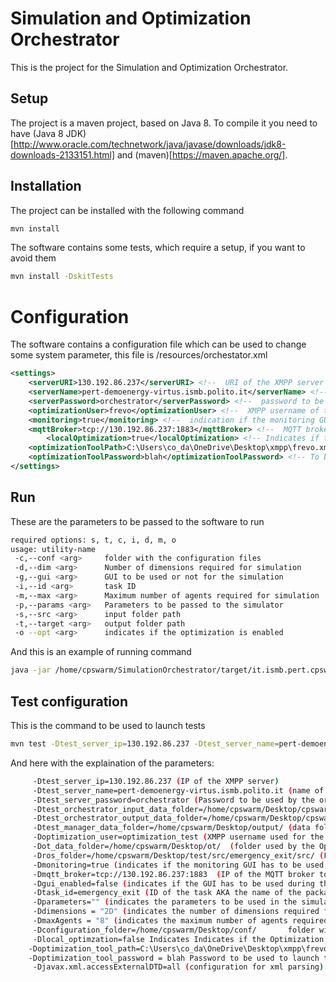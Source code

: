 # Simulation and Optimization Orchestrator

This is the project for the Simulation and Optimization Orchestrator.

## Setup

The project is a maven project, based on Java 8. To compile it you need to have (Java 8 JDK)[http://www.oracle.com/technetwork/java/javase/downloads/jdk8-downloads-2133151.html] and (maven)[https://maven.apache.org/].

## Installation

The project can be installed with the following command

``` bash
mvn install 
```

The software contains some tests, which require a setup, if you want to avoid them

``` bash
mvn install -DskitTests 
```

# Configuration
The software contains a configuration file which can be used to change some system parameter, this file is /resources/orchestator.xml

``` xml
<settings>
	<serverURI>130.192.86.237</serverURI> <!--  URI of the XMPP server  -->
	<serverName>pert-demoenergy-virtus.ismb.polito.it</serverName> <!--  name of the XMPP server  -->
	<serverPassword>orchestrator</serverPassword> <!--  password to be used from the orchestator to connect to the XMPP server  -->
	<optimizationUser>frevo</optimizationUser> <!--  XMPP username of the Optimization Tool  --> 
	<monitoring>true</monitoring> <!--  indication if the monitoring GUI has to be used or not  -->
	<mqttBroker>tcp://130.192.86.237:1883</mqttBroker> <!--  MQTT broker to be used if the monitoring is set to true  -->
		<localOptimization>true</localOptimization> <!-- Indicates if the  Optimization Tool has to be launched by the Orchestrator -->
	<optimizationToolPath>C:\Users\co_da\OneDrive\Desktop\xmpp\frevo.xmpp-0.0.1-SNAPSHOT-jar-with-dependencies.jar</optimizationToolPath> <!-- Path of the optimization tool executable -->
	<optimizationToolPassword>blah</optimizationToolPassword> <!-- To be used if the Optimization Tool has to be launched from the Orchestrator  -->
</settings>

```


## Run

These are the parameters to be passed to the software to run

``` bash
required options: s, t, c, i, d, m, o
usage: utility-name
 -c,--conf <arg>     folder with the configuration files
 -d,--dim <arg>      Number of dimensions required for simulation
 -g,--gui <arg>      GUI to be used or not for the simulation
 -i,--id <arg>       task ID
 -m,--max <arg>      Maximum number of agents required for simulation
 -p,--params <arg>   Parameters to be passed to the simulator
 -s,--src <arg>      input folder path
 -t,--target <arg>   output folder path
 -o --opt <arg>      indicates if the optimization is enabled
 ```

And this is an example of running command

``` bash
java -jar /home/cpswarm/SimulationOrchestrator/target/it.ismb.pert.cpswarm.simulation.orchestrator-1.0.0-jar-with-dependencies.jar --id emergency_exit --dim any --max 3 --src "/home/cpswarm/launcher_project/Models" --target "/home/cpswarm/launcher_project/Optimized" --conf "/home/cpswarm/launcher_project/SimulationConf" --opt --gui
```

## Test configuration

This is the command to be used to launch tests

``` bash
mvn test -Dtest_server_ip=130.192.86.237 -Dtest_server_name=pert-demoenergy-virtus.ismb.polito.it -Dtest_server_password=orchestrator  -Dtest_orchestrator_output_data_folder=C:\Users\co_da\OneDrive\Desktop\cpswarm-out\ -Dtest_manager_data_folder=C:\Users\co_da\OneDrive\Desktop\output\ -Doptimization_user=optimization_test -Dot_data_folder=C:\Users\co_da\OneDrive\Desktop\ot\ -Dros_folder=C:\Users\co_da\OneDrive\Desktop\ros\src\test\   -Dtask_id=cpswarm_sar -Dparameters="" -Dgui=false -Dmonitoring=false -Ddimensions="Any" -Dmax_agents=3  -Dlocal_optimzation=false  -Djavax.xml.accessExternalDTD=all
```

And here with the explaination of the parameters:

``` bash
	 -Dtest_server_ip=130.192.86.237 (IP of the XMPP server) 
	 -Dtest_server_name=pert-demoenergy-virtus.ismb.polito.it (name of the XMPP server) 
	 -Dtest_server_password=orchestrator (Password to be used by the orchestrator to authenticate in the XMPP server)
	 -Dtest_orchestrator_input_data_folder=/home/cpswarm/Desktop/cpswarm/ (folder containing the input files)
	 -Dtest_orchestrator_output_data_folder=/home/cpswarm/Desktop/cpswarm-out (folder where the output files will be inserted)
	 -Dtest_manager_data_folder=/home/cpswarm/Desktop/output/ (data folder used by the simulation manager) 
	 -Doptimization_user=optimization_test (XMPP username used for the Optimization Tool)
	 -Dot_data_folder=/home/cpswarm/Desktop/ot/  (folder used by the Optimization Tool)
	 -Dros_folder=/home/cpswarm/Desktop/test/src/emergency_exit/src/ (Folder used for the ROS package to start the first simulation)
	 -Dmonitoring=true (indicates if the monitoring GUI has to be used, monitoring the evolution of the optimization)
	 -Dmqtt_broker=tcp://130.192.86.237:1883  (IP of the MQTT broker to be used for the monitoring)
	 -Dgui_enabled=false (indicates if the GUI has to be used during the simulations)
	 -Dtask_id=emergency_exit (ID of the task AKA the name of the package)
	 -Dparameters="" (indicates the parameters to be used in the simulations)
	 -Ddimensions = "2D" (indicates the number of dimensions required for the simulation)
	 -DmaxAgents = "8" (indicates the maximum number of agents required for the simulation
	 -Dconfiguration_folder=/home/cpswarm/Desktop/conf/       folder with the configuration files
	 -Dlocal_optimzation=false Indicates Indicates if the Optimization Tool has to be launched by the Orchestrator
	-Doptimization_tool_path=C:\Users\co_da\OneDrive\Desktop\xmpp\frevo.xmpp-0.0.1-SNAPSHOT-jar-with-dependencies.jar Path of the Optimization Tool
	-Doptimization_tool_password = blah Password to be used to launch the optimization tool from the orchestrator (if local_optimization = true)
	 -Djavax.xml.accessExternalDTD=all (configuration for xml parsing)
```
